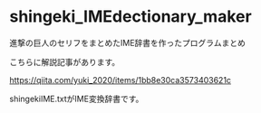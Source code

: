 # shingeki_IMEdectionary_maker
進撃の巨人のセリフをまとめたIME辞書を作ったプログラムまとめ

こちらに解説記事があります。

https://qiita.com/yuki_2020/items/1bb8e30ca3573403621c


shingekiIME.txtがIME変換辞書です。
